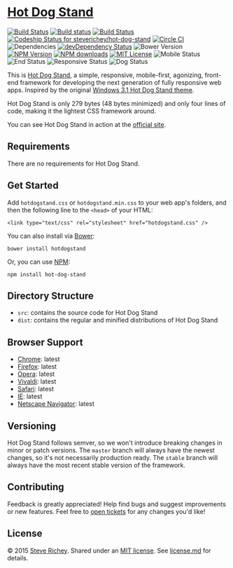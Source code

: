 # [Hot Dog Stand](http://steverichey.github.io/hot-dog-stand/)
[![Build Status](https://travis-ci.org/steverichey/hot-dog-stand.svg?branch=master)](https://travis-ci.org/steverichey/hot-dog-stand) [![Build status](https://ci.appveyor.com/api/projects/status/wit89vnr17aau5a0?svg=true)](https://ci.appveyor.com/project/SteveRichey/hot-dog-stand) [![Build Status](https://semaphoreci.com/api/v1/projects/258e6e7f-3f82-48fc-9bcf-61a880d1be97/382735/badge.svg)](https://semaphoreci.com/srichey/hot-dog-stand) [![Codeship Status for steverichey/hot-dog-stand](https://codeship.com/projects/20511290-b567-0132-3815-66d552f9886b/status?branch=master)](https://codeship.com/projects/70761) [![Circle CI](https://circleci.com/gh/steverichey/hot-dog-stand.svg?style=svg)](https://circleci.com/gh/steverichey/hot-dog-stand) ![Dependencies](https://david-dm.org/steverichey/hot-dog-stand.svg) [![devDependency Status](https://david-dm.org/steverichey/hot-dog-stand/dev-status.svg)](https://david-dm.org/steverichey/hot-dog-stand#info=devDependencies) ![Bower Version](https://img.shields.io/bower/v/hotdogstand.svg?style=flat) [![NPM Version](https://img.shields.io/npm/v/hot-dog-stand.svg?style=flat)](https://www.npmjs.com/package/hot-dog-stand) [![NPM downloads](http://img.shields.io/npm/dm/hot-dog-stand.svg?style=flat)](https://www.npmjs.com/package/hot-dog-stand) [![MIT License](http://img.shields.io/badge/license-MIT-blue.svg?style=flat)](./license.md)
![Mobile Status](https://img.shields.io/badge/mobile-first-yellow.svg?style=flat) ![End Status](https://img.shields.io/badge/front-end-red.svg?style=flat) ![Responsive Status](https://img.shields.io/badge/responsive-100%-yellow.svg?style=flat) ![Dog Status](https://img.shields.io/badge/hot-dog-red.svg?style=flat)

This is [Hot Dog Stand](https://github.com/steverichey/hot-dog-stand), a simple, responsive, mobile-first, agonizing, front-end framework for developing the next generation of fully responsive web apps. Inspired by the original [Windows 3.1 Hot Dog Stand theme](http://blog.codinghorror.com/a-tribute-to-the-windows-31-hot-dog-stand-color-scheme/).

Hot Dog Stand is only 279 bytes (48 bytes minimized) and only four lines of code, making it the lightest CSS framework around.

You can see Hot Dog Stand in action at the [official site](http://steverichey.github.io/hot-dog-stand/).

## Requirements

There are no requirements for Hot Dog Stand.

## Get Started

Add `hotdogstand.css` or `hotdogstand.min.css` to your web app's folders, and then the following line to the `<head>` of your HTML:

````
<link type="text/css" rel="stylesheet" href="hotdogstand.css" />
````
You can also install via [Bower](http://bower.io/):
````
bower install hotdogstand
````
Or, you can use [NPM](https://www.npmjs.com/package/hot-dog-stand):
````
npm install hot-dog-stand
````

## Directory Structure

* `src`: contains the source code for Hot Dog Stand
* `dist`: contains the regular and minified distributions of Hot Dog Stand

## Browser Support

* [Chrome](http://www.google.com/chrome/): latest
* [Firefox](https://www.mozilla.org/en-US/firefox/new/): latest
* [Opera](http://www.opera.com/): latest
* [Vivaldi](https://vivaldi.com/): latest
* [Safari](https://www.apple.com/safari/): latest
* [IE](http://windows.microsoft.com/en-us/internet-explorer/download-ie): latest
* [Netscape Navigator](): latest

## Versioning

Hot Dog Stand follows semver, so we won't introduce breaking changes in minor or patch versions. The `master` branch will always have the newest changes, so it's not necessarily production ready. The `stable` branch will always have the most recent stable version of the framework.

## Contributing

Feedback is greatly appreciated! Help find bugs and suggest improvements or new features. Feel free to [open tickets](https://github.com/steverichey/hot-dog-stand/issues) for any changes you'd like!

## License

&copy; 2015 [Steve Richey](https://github.com/steverichey). Shared under an [MIT license](https://tldrlegal.com/license/mit-license). See [license.md](./license.md) for details.

